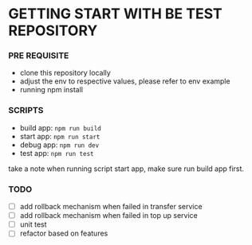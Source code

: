 # GETTING START WITH BE TEST REPOSITORY

### PRE REQUISITE

- clone this repository locally
- adjust the env to respective values, please refer to env example
- running npm install

### SCRIPTS

- build app: `npm run build`
- start app: `npm run start`
- debug app: `npm run dev`
- test app: `npm run test`

take a note when running script start app, make sure run build app first.

### TODO

- [ ] add rollback mechanism when failed in transfer service
- [ ] add rollback mechanism when failed in top up service
- [ ] unit test
- [ ] refactor based on features

